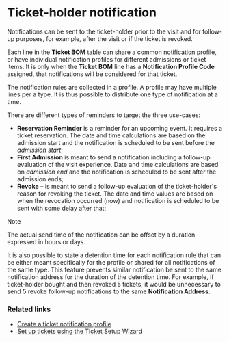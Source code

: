 # Ticket-holder notification

Notifications can be sent to the ticket-holder prior to the visit and for follow-up purposes, for example, after the visit or if the ticket is revoked. 

Each line in the **Ticket BOM** table can share a common notification profile, or have individual notification profiles for different admissions or ticket items. It is only when the **Ticket BOM** line has a **Notification Profile Code** assigned, that notifications will be considered for that ticket.

The notification rules are collected in a profile. A profile may have multiple lines per a type. It is thus possible to distribute one type of notification at a time.

There are different types of reminders to target the three use-cases:

- **Reservation Reminder** is a reminder for an upcoming event. It requires a ticket reservation. The date and time calculations are based on the admission start and the notification is scheduled to be sent before the _admission start_;
- **First Admission** is meant to send a notification including a follow-up evaluation of the visit experience. Date and time calculations are based on _admission end_ and the notification is scheduled to be sent after the admission ends;
- **Revoke** – is meant to send a follow-up evaluation of the ticket-holder's reason for revoking the ticket. The date and time values are based on when the revocation occurred (now) and notification is scheduled to be sent with some delay after that;

> [!Note]
> The actual send time of the notification can be offset by a duration expressed in hours or days.

It is also possible to state a detention time for each notification rule that can be either meant specifically for the profile or shared for all notifications of the same type. This feature prevents similar notification be sent to the same notification address for the duration of the detention time. For example, if ticket-holder bought and then revoked 5 tickets, it would be unnecessary to send 5 revoke follow-up notifications to the same **Notification Address**.

### Related links

- [Create a ticket notification profile](../howto/CreateNotificationProfile.md)
- [Set up tickets using the Ticket Setup Wizard](../tutorial/ticket_tutorial.md)